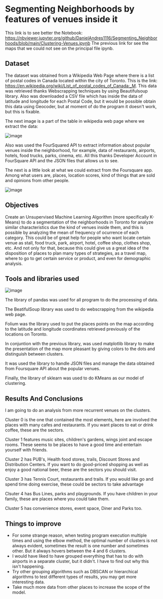 # Segmenting Neighborhoods by features of venues inside it

This link is to see better the Notebook: https://nbviewer.jupyter.org/github/DanielAndres1116/Segmenting_Neighborhoods/blob/main/Clustering-Venues.ipynb
The previous link for see the maps that we could not see on the principal file ipynb.

## Dataset

The dataset was obtained from a Wikipedia Web Page where there is a list of postal codes in Canada located within the city of Toronto. This is the link: https://en.wikipedia.org/wiki/List_of_postal_codes_of_Canada:_M. This data was retrieved thanks Webscrapping techniques by using Beautifulsoup library. Also was downloaded a CSV file which has inside the data of latitude and longitude for each Postal Code, but it would be possible obtain this data using Geocoder, but at moment of do the program it doesn't work, but this is fixable.

The next image is a part of the table in wikipedia web page where we extract the data:

![image](https://user-images.githubusercontent.com/43154438/119295146-b4e55780-bc1b-11eb-9dd5-bfc3d7b95d56.png)

Also was used the FourSquared API to extract information about popular venues inside the neighborhood, for example, data of restaurants, airports, hotels, food trucks, parks, cinema, etc. All this thanks Developer Account in FourSquare API and the JSON files that allows us to see. 

The next is a little look at what we could extract from the Foursquare app. Among what users are, places, location scores, kind of things that are sold and opinions from other people.

![image](https://user-images.githubusercontent.com/43154438/119295365-43f26f80-bc1c-11eb-9e69-578a131c5033.png)

## Objectives

Create an Unsupervised Machine Learning Algorithm (more specifically K-Means) to do a segmentation of the neighborhoods in Toronto for analyze similar characteristics due the kind of venues inside them, and this is possible by analyzing the mean of frequency of ocurrence of each category. This could be of great help for people who want locate certain venue as stall, food truck, park, airport, hotel, coffee shop, clothes shop, etc. And not only for that, because this could give us a great idea of the disposition of places to plan many types of strategies, as a travel map, where to go to get certain service or product, and even for demographic analysis. 

## Tools and libraries used

![image](https://user-images.githubusercontent.com/43154438/119296000-c2034600-bc1d-11eb-98e4-d3489086501d.png)

The library of pandas was used for all program to do the processing of data. 

The BeatifulSoup library was used to do webscrapping from the wikipedia web page. 

Folium was the library used to put the places points on the map according to the latitude and longitude coordinates retrieved previously of the locations on Toronto. 

In conjuntion with the previous library, was used matplotlib library to make the presentation of the map more pleasant by giving colors to the dots and distinguish between clusters.

It was used the library to handle JSON files and manage the data obtained from Foursquare API about the popular venues. 

Finally, the library of sklearn was used to do KMeans as our model of clustering.  

## Results And Conclusions

I am going to do an analysis from more recurrent venues on the clusters. 

Cluster 0 is the one that contained the most elements, here are involved the places with many cafes and restaurants. If you want places to eat or drink coffee, these are the sectors.

Cluster 1 features music sites, children's gardens, wings joint and escape rooms. These seems to be places to have a good time and entertain yourself with friends.

Cluster 2 has PUB's, Health food stores, trails, Discount Stores and Distribution Centers. If you want to do good-priced shopping as well as enjoy a good national beer, these are the sectors you should visit.

Cluster 3 has Tennis Court, restaurants and trails. If you would like go and spend time doing exercise, these could be sectors to take advantage

Clsuter 4 has Bus Lines, parks and playgrounds. If you have children in your family, these are places where you could take them. 

Cluster 5 has convenience stores, event space, Diner and Parks too. 

## Things to improve

- For some strange reason, when testing program execution multiple times and using the elbow method, the optimal number of clusters is not always evident, sometimes the result is one number and sometimes other. But it always hovers between the 4 and 6 clusters. 
- I would have liked to have grouped everything that has to do with airports in a separate cluster, but it didn't. I have to find out why this isn't happening.
- Try other grouping algorithms such as DBSCAN or hierarchical algorithms to test different types of results, you may get more interesting data.
- Take much more data from other places to increase the scope of the model.





